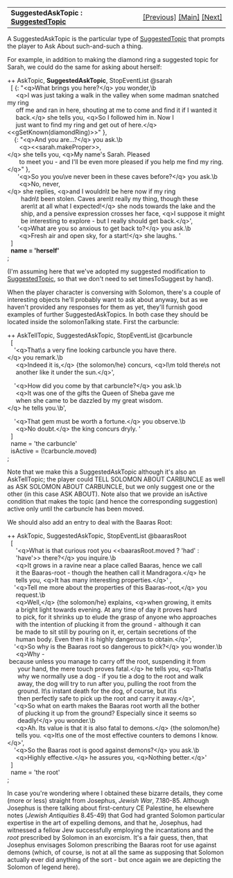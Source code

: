 <table width="100%" data-border="0" data-cellspacing="0"
data-cellpadding="3" data-bgcolor="#C0C0C0">
<colgroup>
<col style="width: 50%" />
<col style="width: 50%" />
</colgroup>
<tbody>
<tr>
<td style="text-align: left;"><strong>SuggestedAskTopic : <a
href="suggestedtopic.htm">SuggestedTopic</a><br />
</strong></td>
<td style="text-align: right;"><a
href="suggestedtopic.htm">[Previous]</a> <a
href="generalintroduction.htm">[Main]</a> <a
href="suggestedtelltopic.htm">[Next]</a></td>
</tr>
</tbody>
</table>

  
A SuggestedAskTopic is the particular type of
[SuggestedTopic](suggestedtopic.htm) that prompts the player to Ask
About such-and-such a thing.  
  
For example, in addition to making the diamond ring a suggested topic
for Sarah, we could do the same for asking about herself:  
  
++ AskTopic, **SuggestedAskTopic**, StopEventList @sarah  
  \[ {: "\<q\>What brings you here?\</q\> you wonder,\b  
     \<q\>I was just taking a walk in the valley when some madman snatched my ring  
     off me and ran in here, shouting at me to come and find it if I wanted it  
     back.\</q\> she tells you, \<q\>So I followed him in. Now I  
     just want to find my ring and get out of here.\</q\>\<\<gSetKnown(diamondRing)\>\>" },  
    {: "\<q\>And you are...?\</q\> you ask.\b  
       \<q\>\<\<sarah.makeProper\>\>,\</q\> she tells you, \<q\>My name's Sarah. Pleased  
       to meet you - and I'll be even more pleased if you help me find my ring.\</q\>" },  
      '\<q\>So you you\\ve never been in these caves before?\</q\> you ask.\b  
       \<q\>No, never,\</q\> she replies, \<q\>and I wouldn\\t be here now if my ring  
        hadn\\t been stolen. Caves aren\\t really my thing, though these  
        aren\\t at all what I expected!\</q\> she nods towards the lake and the  
        ship, and a pensive expression crosses her face, \<q\>I suppose it might  
        be interesting to explore - but I really should get back.\</q\>',  
      '\<q\>What are you so anxious to get back to?\</q\> you ask.\b  
       \<q\>Fresh air and open sky, for a start!\</q\> she laughs. '                
  \]       
  **name = 'herself'**  
;  
  
(I'm assuming here that we've adopted my suggested modification to
[SuggestedTopic](suggestedtopic.htm), so that we don't need to set
timesToSuggest by hand).  
  
When the player character is conversing with Solomon, there's a couple
of interesting objects he'll probably want to ask about anyway, but as
we haven't provided any responses for them as yet, they'll furnish good
examples of further SuggestedAskTopics. In both case they should be
located inside the solomonTalking state. First the carbuncle:  
  
++ AskTellTopic, SuggestedAskTopic, StopEventList @carbuncle  
  \[  
    '\<q\>That\\s a very fine looking carbuncle you have there.\</q\> you remark.\b  
     \<q\>Indeed it is,\</q\> {the solomon/he} concurs, \<q\>I\\m told there\\s not  
     another like it under the sun.\</q\>',  
  
    '\<q\>How did you come by that carbuncle?\</q\> you ask.\b  
     \<q\>It was one of the gifts the Queen of Sheba gave me   
     when she came to be dazzled by my great wisdom.\</q\> he tells you.\b',      
  
    '\<q\>That gem must be worth a fortune.\</q\> you observe.\b  
     \<q\>No doubt.\</q\> the king concurs dryly. '        
  \]  
  name = 'the carbuncle'  
  isActive = (!carbuncle.moved)  
;  
  
Note that we make this a SuggestedAskTopic although it's also an
AskTellTopic; the player could TELL SOLOMON ABOUT CARBUNCLE as well as
ASK SOLOMON ABOUT CARBUNCLE, but we only suggest one or the other (in
this case ASK ABOUT). Note also that we provide an isActive condition
that makes the topic (and hence the corresponding suggestion) active
only until the carbuncle has been moved.  
  
We should also add an entry to deal with the Baaras Root:  
  
++ AskTopic, SuggestedAskTopic, StopEventList @baarasRoot  
  \[  
     '\<q\>What is that curious root you \<\<baarasRoot.moved ? 'had' :  
     'have'\>\> there?\</q\> you inquire.\b  
     \<q\>It grows in a ravine near a place called Baaras, hence we call  
     it the Baaras-root - though the heathen call it Mandragora.\</q\> he  
     tells you, \<q\>It has many interesting properties.\</q\>' ,  
    '\<q\>Tell me more about the properties of this Baaras-root,\</q\> you   
     request.\b  
     \<q\>Well,\</q\> {the solomon/he} explains, \<q\>when growing, it emits  
     a bright light towards evening. At any time of day it proves hard  
     to pick, for it shrinks up to elude the grasp of anyone who approaches  
     with the intention of plucking it from the ground - although it can  
     be made to sit still by pouring on it, er, certain secretions of the  
     human body. Even then it is highly dangerous to obtain.\</q\>',  
    '\<q\>So why is the Baaras root so dangerous to pick?\</q\> you wonder.\b  
     \<q\>Why - because unless you manage to carry off the root, suspending it from  
      your hand, the mere touch proves fatal.\</q\> he tells you, \<q\>That\\s  
      why we normally use a dog - if you tie a dog to the root and walk  
      away, the dog will try to run after you, pulling the root from the  
      ground. It\\s instant death for the dog, of course, but it\\s  
      then perfectly safe to pick up the root and carry it away.\</q\>',  
    '\<q\>So what on earth makes the Baaras root worth all the bother  
      of plucking it up from the ground? Especially since it seems so  
      deadly!\</q\> you wonder.\b  
     \<q\>Ah. Its value is that it is also fatal to demons.\</q\> {the solomon/he}  
     tells you. \<q\>It\\s one of the most effective counters to demons I know.\</q\>',   
    '\<q\>So the Baaras root is good against demons?\</q\> you ask.\b  
     \<q\>Highly effective.\</q\> he assures you, \<q\>Nothing better.\</q\>'   
  \]  
  name = 'the root'  
;  
  
In case you're wondering where I obtained these bizarre details, they
come (more or less) straight from Josephus, *Jewish War*, 7.180-85.
Although Josephus is there talking about first-century CE Palestine, he
elsewhere notes (*Jewish Antiquities* 8.45-49) that God had granted
Solomon particular expertise in the art of expelling demons, and that
he, Josephus, had witnessed a fellow Jew successfully employing the
incantations and the *root* prescribed by Solomon in an exorcism. It's a
fair guess, then, that Josephus envisages Solomon prescribing the Baaras
root for use against demons (which, of course, is not at all the same as
supposing that Solomon actually ever did anything of the sort - but once
again we are depicting the Solomon of legend here).  
